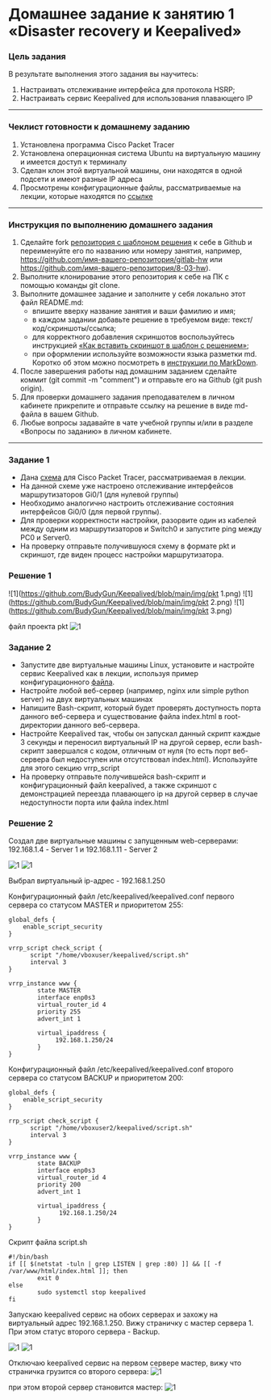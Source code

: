 # Домашнее задание к занятию 1 «Disaster recovery и Keepalived»

### Цель задания
В результате выполнения этого задания вы научитесь:
1. Настраивать отслеживание интерфейса для протокола HSRP;
2. Настраивать сервис Keepalived для использования плавающего IP

------

### Чеклист готовности к домашнему заданию

1. Установлена программа Cisco Packet Tracer
2. Установлена операционная система Ubuntu на виртуальную машину и имеется доступ к терминалу
3. Сделан клон этой виртуальной машины, они находятся в одной подсети и имеют разные IP адреса
4. Просмотрены конфигурационные файлы, рассматриваемые на лекции, которые находятся по [ссылке](1/)


------

### Инструкция по выполнению домашнего задания

1. Сделайте fork [репозитория c шаблоном решения](https://github.com/netology-code/sys-pattern-homework) к себе в Github и переименуйте его по названию или номеру занятия, например, https://github.com/имя-вашего-репозитория/gitlab-hw или https://github.com/имя-вашего-репозитория/8-03-hw).
2. Выполните клонирование этого репозитория к себе на ПК с помощью команды git clone.
3. Выполните домашнее задание и заполните у себя локально этот файл README.md:
   - впишите вверху название занятия и ваши фамилию и имя;
   - в каждом задании добавьте решение в требуемом виде: текст/код/скриншоты/ссылка;
   - для корректного добавления скриншотов воспользуйтесь инструкцией [«Как вставить скриншот в шаблон с решением»](https://github.com/netology-code/sys-pattern-homework/blob/main/screen-instruction.md);
   - при оформлении используйте возможности языка разметки md. Коротко об этом можно посмотреть в [инструкции по MarkDown](https://github.com/netology-code/sys-pattern-homework/blob/main/md-instruction.md).
4. После завершения работы над домашним заданием сделайте коммит (git commit -m "comment") и отправьте его на Github (git push origin).
5. Для проверки домашнего задания преподавателем в личном кабинете прикрепите и отправьте ссылку на решение в виде md-файла в вашем Github.
6. Любые вопросы задавайте в чате учебной группы и/или в разделе «Вопросы по заданию» в личном кабинете.



------


### Задание 1
- Дана [схема](1/hsrp_advanced.pkt) для Cisco Packet Tracer, рассматриваемая в лекции.
- На данной схеме уже настроено отслеживание интерфейсов маршрутизаторов Gi0/1 (для нулевой группы)
- Необходимо аналогично настроить отслеживание состояния интерфейсов Gi0/0 (для первой группы).
- Для проверки корректности настройки, разорвите один из кабелей между одним из маршрутизаторов и Switch0 и запустите ping между PC0 и Server0.
- На проверку отправьте получившуюся схему в формате pkt и скриншот, где виден процесс настройки маршрутизатора.

### Решение 1

![1](https://github.com/BudyGun/Keepalived/blob/main/img/pkt 1.png)
![1](https://github.com/BudyGun/Keepalived/blob/main/img/pkt 2.png)
![1](https://github.com/BudyGun/Keepalived/blob/main/img/pkt 3.png)

файл проекта pkt
![1](https://github.com/BudyGun/Keepalived/blob/main/img/hsrp_advanced-chumakov.pkt)




### Задание 2
- Запустите две виртуальные машины Linux, установите и настройте сервис Keepalived как в лекции, используя пример конфигурационного [файла](1/keepalived-simple.conf).
- Настройте любой веб-сервер (например, nginx или simple python server) на двух виртуальных машинах
- Напишите Bash-скрипт, который будет проверять доступность порта данного веб-сервера и существование файла index.html в root-директории данного веб-сервера.
- Настройте Keepalived так, чтобы он запускал данный скрипт каждые 3 секунды и переносил виртуальный IP на другой сервер, если bash-скрипт завершался с кодом, отличным от нуля (то есть порт веб-сервера был недоступен или отсутствовал index.html). Используйте для этого секцию vrrp_script
- На проверку отправьте получившейся bash-скрипт и конфигурационный файл keepalived, а также скриншот с демонстрацией переезда плавающего ip на другой сервер в случае недоступности порта или файла index.html




### Решение 2

Создал две виртуальные машины с запущенным web-серверами: 192.168.1.4 - Server 1  и 192.168.1.11 - Server 2

![1](https://github.com/BudyGun/Keepalived/blob/main/img/k1.png)
![1](https://github.com/BudyGun/Keepalived/blob/main/img/k2.png)

Выбрал виртуальный ip-адрес - 192.168.1.250

Конфигурационный файл /etc/keepalived/keepalived.conf первого сервера со статусом MASTER и приоритетом 255:

```
global_defs {
    enable_script_security
}

vrrp_script check_script {
      script "/home/vboxuser/keepalived/script.sh"
      interval 3
}

vrrp_instance www {
        state MASTER
        interface enp0s3
        virtual_router_id 4
        priority 255
        advert_int 1

        virtual_ipaddress {
             192.168.1.250/24
        }
}
```

Конфигурационный файл /etc/keepalived/keepalived.conf второго сервера со статусом BACKUP и приоритетом 200:
```
global_defs {
    enable_script_security
}

rrp_script check_script {
      script "/home/vboxuser2/keepalived/script.sh"
      interval 3
}

vrrp_instance www {
        state BACKUP
        interface enp0s3
        virtual_router_id 4
        priority 200
        advert_int 1

        virtual_ipaddress {
              192.168.1.250/24
        }
}
```

Скрипт файла script.sh
```
#!/bin/bash
if [[ $(netstat -tuln | grep LISTEN | grep :80) ]] && [[ -f /var/www/html/index.html ]]; then
        exit 0
else
        sudo systemctl stop keepalived
fi
```

Запускаю keepalived сервис на обоих серверах и захожу на виртуальный адрес 192.168.1.250. Вижу страничку с мастер сервера 1. При этом статус второго сервера - Backup.

![1](https://github.com/BudyGun/Keepalived/blob/main/img/k10.png)
![1](https://github.com/BudyGun/Keepalived/blob/main/img/k11.png)

Отключаю keepalived сервис на первом сервере мастер, вижу что страничка грузится со второго сервера:
![1](https://github.com/BudyGun/Keepalived/blob/main/img/k12.png)

при этом второй сервер становится мастер:
![1](https://github.com/BudyGun/Keepalived/blob/main/img/k13.png)






